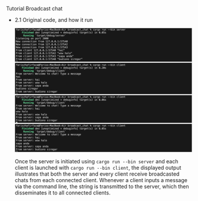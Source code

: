 Tutorial Broadcast chat

- 2.1 Original code, and how it run

    ![](assets/2.1.1.png)
    ![](assets/2.1.2.png)
    ![](assets/2.1.3.png)
    ![](assets/2.1.4.png)

    Once the server is initiated using `cargo run --bin server` and each client is launched with `cargo run --bin client`, the displayed output illustrates that both the server and every client receive broadcasted chats from each connected client. Whenever a client inputs a message via the command line, the string is transmitted to the server, which then disseminates it to all connected clients.